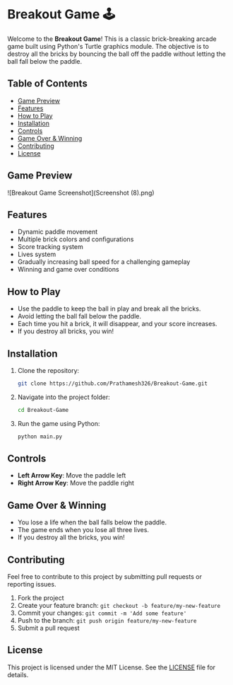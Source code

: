# Breakout Game 🕹️

Welcome to the **Breakout Game**! This is a classic brick-breaking arcade game built using Python's Turtle graphics module. The objective is to destroy all the bricks by bouncing the ball off the paddle without letting the ball fall below the paddle.

## Table of Contents
- [Game Preview](#game-preview)
- [Features](#features)
- [How to Play](#how-to-play)
- [Installation](#installation)
- [Controls](#controls)
- [Game Over & Winning](#game-over--winning)
- [Contributing](#contributing)
- [License](#license)

## Game Preview

![Breakout Game Screenshot](Screenshot (8).png) <!-- Replace with actual screenshot -->

## Features
- Dynamic paddle movement
- Multiple brick colors and configurations
- Score tracking system
- Lives system
- Gradually increasing ball speed for a challenging gameplay
- Winning and game over conditions

## How to Play
- Use the paddle to keep the ball in play and break all the bricks.
- Avoid letting the ball fall below the paddle.
- Each time you hit a brick, it will disappear, and your score increases.
- If you destroy all bricks, you win!

## Installation

1. Clone the repository:

   ```bash
   git clone https://github.com/Prathamesh326/Breakout-Game.git
   ```

2. Navigate into the project folder:

   ```bash
   cd Breakout-Game
   ```

3. Run the game using Python:

   ```bash
   python main.py
   ```

## Controls
- **Left Arrow Key**: Move the paddle left
- **Right Arrow Key**: Move the paddle right

## Game Over & Winning
- You lose a life when the ball falls below the paddle.
- The game ends when you lose all three lives.
- If you destroy all the bricks, you win!

## Contributing
Feel free to contribute to this project by submitting pull requests or reporting issues.

1. Fork the project
2. Create your feature branch: `git checkout -b feature/my-new-feature`
3. Commit your changes: `git commit -m 'Add some feature'`
4. Push to the branch: `git push origin feature/my-new-feature`
5. Submit a pull request

## License
This project is licensed under the MIT License. See the [LICENSE](./LICENSE) file for details.
